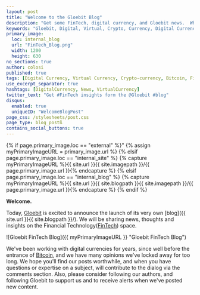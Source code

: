 ```yaml
---
layout: post
title: "Welcome to the Gloebit Blog"
description: "Get some FinTech, digital currency, and Gloebit news.  When we share, it'll be here."
keywords: "Gloebit, Digital, Virtual, Crypto, Currency, Digital Currency, Virtual Currency, Crypto-currency, Cryptocurrency, Bitcoin, Altcoins, FinTech, News, blog, press release, press, publicity, news release"
primary_image:
  loc: internal_blog
  url: "FinTech_Blog.png"
  width: 1200
  height: 630
no_sections: true
author: colosi
published: true
tags: [Digital Currency, Virtual Currency, Crypto-currency, Bitcoin, FinTech]
use_excerpt_separator: true
hashtags: [DigitalCurrency, News, VirtualCurrency]
twitter_text: "Get #FinTech insights form the @Gloebit #blog"
disqus:
  enabled: true
  uniqueID: "WelcomeBlogPost"
page_css: /stylesheets/post.css
page_type: blog_postß
contains_social_buttons: true
---
```

{% if page.primary_image.loc == "external" %}"
  {% assign myPrimaryImageURL = primary_image.url %}
{% elsif page.primary_image.loc == "internal_site" %}
  {% capture myPrimaryImageURL %}{{ site.url }}{{ site.imagepath }}/{{ page.primary_image.url }}{% endcapture %}
{% elsif page.primary_image.loc == "internal_blog" %}
  {% capture myPrimaryImageURL %}{{ site.url }}{{ site.blogpath }}{{ site.imagepath }}/{{ page.primary_image.url }}{% endcapture %}
{% endif %}

**Welcome.**

Today, [Gloebit](https://www.gloebit.com/) is excited to announce the launch of its very own [blog]({{ site.url }}{{ site.blogpath }}/).  We will be sharing news, thoughts and insights on the Financial Technology([FinTech](http://en.wikipedia.org/wiki/Financial_technology)) space.

![Gloebit FinTech Blog]({{ myPrimaryImageURL }} "Gloebit FinTech Blog")

<!--end_excerpt-->  

We've been working with digital currencies for years, since well before the entrance of [Bitcoin](http://en.wikipedia.org/wiki/Bitcoin), and we have many opinions we've locked away for too long.  We hope you'll find our posts worthwhile, and when you have questions or expertise on a subject, will contribute to the dialog via the comments section.  Also, please consider following our authors, and following Gloebit to support us and to receive alerts when we've posted new content.

